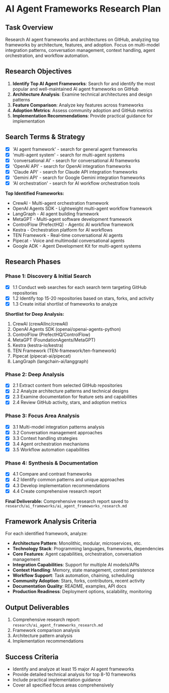 # AI Agent Frameworks Research Plan

## Task Overview
Research AI agent frameworks and architectures on GitHub, analyzing top frameworks by architecture, features, and adoption. Focus on multi-model integration patterns, conversation management, context handling, agent orchestration, and workflow automation.

## Research Objectives
1. **Identify Top AI Agent Frameworks**: Search for and identify the most popular and well-maintained AI agent frameworks on GitHub
2. **Architecture Analysis**: Examine technical architectures and design patterns
3. **Feature Comparison**: Analyze key features across frameworks
4. **Adoption Metrics**: Assess community adoption and GitHub metrics
5. **Implementation Recommendations**: Provide practical guidance for implementation

## Search Terms & Strategy
- [x] 'AI agent framework' - search for general agent frameworks
- [x] 'multi-agent system' - search for multi-agent systems
- [x] 'conversational AI' - search for conversational AI frameworks
- [x] 'OpenAI API' - search for OpenAI integration frameworks
- [x] 'Claude API' - search for Claude API integration frameworks  
- [x] 'Gemini API' - search for Google Gemini integration frameworks
- [x] 'AI orchestration' - search for AI workflow orchestration tools

**Top Identified Frameworks:**
- CrewAI - Multi-agent orchestration framework
- OpenAI Agents SDK - Lightweight multi-agent workflow framework
- LangGraph - AI agent building framework
- MetaGPT - Multi-agent software development framework
- ControlFlow (PrefectHQ) - Agentic AI workflow framework
- Kestra - Orchestration platform for AI workflows
- TEN Framework - Real-time conversational AI agents
- Pipecat - Voice and multimodal conversational agents
- Google ADK - Agent Development Kit for multi-agent systems

## Research Phases

### Phase 1: Discovery & Initial Search
- [x] 1.1 Conduct web searches for each search term targeting GitHub repositories
- [x] 1.2 Identify top 15-20 repositories based on stars, forks, and activity
- [x] 1.3 Create initial shortlist of frameworks to analyze

**Shortlist for Deep Analysis:**
1. CrewAI (crewAIInc/crewAI)
2. OpenAI Agents SDK (openai/openai-agents-python)
3. ControlFlow (PrefectHQ/ControlFlow)
4. MetaGPT (FoundationAgents/MetaGPT)
5. Kestra (kestra-io/kestra)
6. TEN Framework (TEN-framework/ten-framework)
7. Pipecat (pipecat-ai/pipecat)
8. LangGraph (langchain-ai/langgraph)

### Phase 2: Deep Analysis
- [x] 2.1 Extract content from selected GitHub repositories
- [x] 2.2 Analyze architecture patterns and technical designs
- [x] 2.3 Examine documentation for feature sets and capabilities
- [x] 2.4 Review GitHub activity, stars, and adoption metrics

### Phase 3: Focus Area Analysis
- [x] 3.1 Multi-model integration patterns analysis
- [x] 3.2 Conversation management approaches
- [x] 3.3 Context handling strategies
- [x] 3.4 Agent orchestration mechanisms
- [x] 3.5 Workflow automation capabilities

### Phase 4: Synthesis & Documentation
- [x] 4.1 Compare and contrast frameworks
- [x] 4.2 Identify common patterns and unique approaches
- [x] 4.3 Develop implementation recommendations
- [x] 4.4 Create comprehensive research report

**Final Deliverable:** Comprehensive research report saved to `research/ai_frameworks/ai_agent_frameworks_research.md`

## Framework Analysis Criteria
For each identified framework, analyze:
- **Architecture Pattern**: Monolithic, modular, microservices, etc.
- **Technology Stack**: Programming languages, frameworks, dependencies
- **Core Features**: Agent capabilities, orchestration, conversation management
- **Integration Capabilities**: Support for multiple AI models/APIs
- **Context Handling**: Memory, state management, context persistence
- **Workflow Support**: Task automation, chaining, scheduling
- **Community Adoption**: Stars, forks, contributors, recent activity
- **Documentation Quality**: README, examples, API docs
- **Production Readiness**: Deployment options, scalability, monitoring

## Output Deliverables
1. Comprehensive research report: `research/ai_agent_frameworks_research.md`
2. Framework comparison analysis
3. Architecture pattern analysis
4. Implementation recommendations

## Success Criteria
- Identify and analyze at least 15 major AI agent frameworks
- Provide detailed technical analysis for top 8-10 frameworks
- Include practical implementation guidance
- Cover all specified focus areas comprehensively